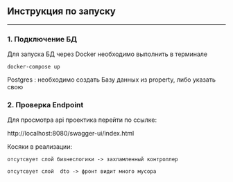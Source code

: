 ## Инструкция по запуску

---

### 1. Подключение БД

Для запуска БД через Docker необходимо выполнить в терминале 

    docker-compose up

Postgres : необходимо создать Базу данных из property, либо указать свою

### 2. Проверка Endpoint

Для просмотра api проектика перейти по ссылке:

http://localhost:8080/swagger-ui/index.html

Косяки в реализации:

    отсутсвует слой бизнеслогики -> захламленный контроллер

    отсутсвует слой  dto -> фронт видит много мусора
    
    
